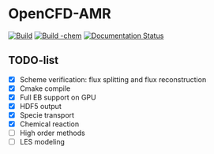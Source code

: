# OpenCFD-AMR
[![Build](https://github.com/FR13ndSDP/OpenCFD-AMR/actions/workflows/build.yaml/badge.svg)](https://github.com/FR13ndSDP/OpenCFD-AMR/actions/workflows/build.yaml) [![Build -chem](https://github.com/FR13ndSDP/OpenCFD-AMR/actions/workflows/build-chem.yml/badge.svg)](https://github.com/FR13ndSDP/OpenCFD-AMR/actions/workflows/build-chem.yml) [![Documentation Status](https://readthedocs.org/projects/opencfd-amr-doc/badge/?version=latest)](https://opencfd-amr-doc.readthedocs.io/zh_CN/latest/?badge=latest)
## TODO-list

- [x] Scheme verification: flux splitting and flux reconstruction
- [x] Cmake compile
- [x] Full EB support on GPU
- [x] HDF5 output 
- [x] Specie transport
- [x] Chemical reaction
- [ ] High order methods
- [ ] LES modeling
